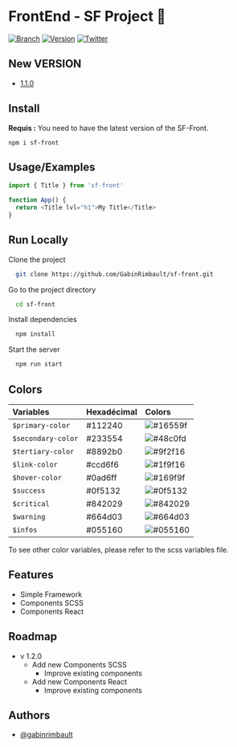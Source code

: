 # FrontEnd - SF Project 👋

[![Branch](https://img.shields.io/static/v1?label=Branch&message=Doc_v1&color=blue)](https://gitlab.com/GabinRimbault/template_project)  [![Version](https://img.shields.io/static/v1?label=Version&message=1.1.0&color=blue)](https://gitlab.com/GabinRimbault/template_project) [![Twitter](https://img.shields.io/twitter/url?style=social&url=https%3A%2F%2Ftwitter.com%2Frimbault_gabin)](https://twitter.com/rimbault_gabin)

## New VERSION
- [1.1.0](Doc/v1.1.0.md)

## Install

**Requis :** You need to have the latest version of the SF-Front.

	npm i sf-front

## Usage/Examples

```javascript
import { Title } from 'sf-front'

function App() {
  return <Title lvl="h1">My Title</Title>
}
```

## Run Locally

Clone the project

```bash
  git clone https://github.com/GabinRimbault/sf-front.git
```

Go to the project directory

```bash
  cd sf-front
```

Install dependencies

```bash
  npm install
```

Start the server

```bash
  npm run start
```

## Colors


| Variables        | Hexadécimal | Colors                                                   |
|:-----------------|:------------|:---------------------------------------------------------|
| `$primary-color`   | #112240    | ![#16559f](https://placehold.co/30x30/16559f/16559f.png) |
| `$secondary-color` | #233554    | ![#48c0fd](https://placehold.co/30x30/48c0fd/48c0fd.png) |
| `$tertiary-color`  | #8892b0    | ![#9f2f16](https://placehold.co/30x30/9f2f16/9f2f16.png) |
| `$link-color`      | #ccd6f6    | ![#1f9f16](https://placehold.co/30x30/1f9f16/1f9f16.png) |
| `$hover-color`     | #0ad6ff    | ![#169f9f](https://placehold.co/30x30/169f9f/169f9f.png) |
| `$success`         | #0f5132    | ![#0f5132](https://placehold.co/30x30/0f5132/0f5132.png) |
| `$critical`        | #842029    | ![#842029](https://placehold.co/30x30/842029/842029.png) |
| `$warning`         | #664d03    | ![#664d03](https://placehold.co/30x30/664d03/664d03.png) |
| `$infos`           | #055160    | ![#055160](https://placehold.co/30x30/055160/055160.png) |

To see other color variables, please refer to the scss variables file.


## Features

- Simple Framework
- Components SCSS
- Components React

## Roadmap

- v 1.2.0
    - Add new Components SCSS
        - Improve existing components
    - Add new Components React
        - Improve existing components


## Authors

- [@gabinrimbault](https://github.com/GabinRimbault)

